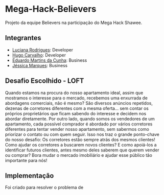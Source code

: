 # Mega-Hack-Believers
Projeto da equipe Believers na participação do Mega Hack Shawee.

## Integrantes
- [Luciana Rodrigues](https://www.linkedin.com/in/luciana-rodrigues-a8451aa3/): Developer
- [Hugo Carvalho](https://www.linkedin.com/in/hcdias): Developer
- [Eduardo Martins da Cunha](https://www.linkedin.com/in/engeduardocunha/): Business
- [Jéssica Marques](https://www.linkedin.com/in/jessica-marques-88b33b69/): Business

## Desafio Escolhido - LOFT
Quando estamos na procura do nosso apartamento ideal, assim que mostramos o interesse para o mercado, recebemos uma enxurrada de abordagens comerciais, não é mesmo?
São diversos anúncios repetidos, dezenas de corretores diferentes com a mesma oferta... sem contar os próprios proprietários que ficam sabendo do interesse e decidem nos abordar diretamente.
Por outro lado, quando somos os vendedores de um apartamento, cada possível comprador é abordado por vários corretores diferentes para tentar vender nosso apartamento, sem sabermos como priorizar o contato ou com quem seguir.
Isso nos traz o grande ponto-chave do nosso desafio: Os corretores estão sempre atrás dos mesmos clientes!
Como ajudar os corretores a buscarem novos clientes? E como apoiá-los a identificar futuros clientes, antes mesmo deles saberem que querem vender ou comprar?
Bora mudar o mercado imobiliário e ajudar esse público tão importante para nós!

## Implementação
Foi criado para resolver o problema de 
